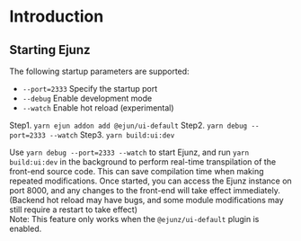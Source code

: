 # Introduction

## Starting Ejunz

The following startup parameters are supported:

- `--port=2333` Specify the startup port  
- `--debug` Enable development mode  
- `--watch` Enable hot reload (experimental)  

Step1. `yarn ejun addon add @ejun/ui-default`
Step2. `yarn debug --port=2333 --watch`
Step3. `yarn build:ui:dev`

Use `yarn debug --port=2333 --watch` to start Ejunz, and run `yarn build:ui:dev` in the background to perform real-time transpilation of the front-end source code. This can save compilation time when making repeated modifications. Once started, you can access the Ejunz instance on port 8000, and any changes to the front-end will take effect immediately. (Backend hot reload may have bugs, and some module modifications may still require a restart to take effect)  
Note: This feature only works when the `@ejunz/ui-default` plugin is enabled.


